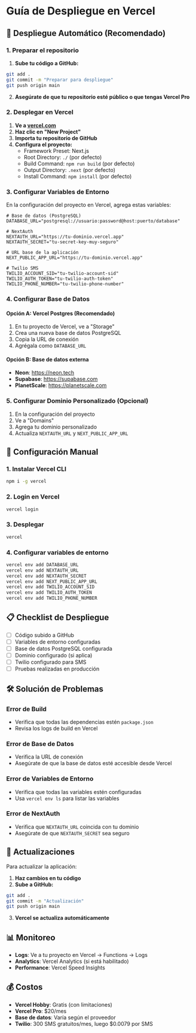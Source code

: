 # Guía de Despliegue en Vercel

## 🚀 Despliegue Automático (Recomendado)

### 1. Preparar el repositorio

1. **Sube tu código a GitHub:**
```bash
git add .
git commit -m "Preparar para despliegue"
git push origin main
```

2. **Asegúrate de que tu repositorio esté público o que tengas Vercel Pro**

### 2. Desplegar en Vercel

1. **Ve a [vercel.com](https://vercel.com)**
2. **Haz clic en "New Project"**
3. **Importa tu repositorio de GitHub**
4. **Configura el proyecto:**
   - Framework Preset: Next.js
   - Root Directory: `./` (por defecto)
   - Build Command: `npm run build` (por defecto)
   - Output Directory: `.next` (por defecto)
   - Install Command: `npm install` (por defecto)

### 3. Configurar Variables de Entorno

En la configuración del proyecto en Vercel, agrega estas variables:

```env
# Base de datos (PostgreSQL)
DATABASE_URL="postgresql://usuario:password@host:puerto/database"

# NextAuth
NEXTAUTH_URL="https://tu-dominio.vercel.app"
NEXTAUTH_SECRET="tu-secret-key-muy-seguro"

# URL base de la aplicación
NEXT_PUBLIC_APP_URL="https://tu-dominio.vercel.app"

# Twilio SMS
TWILIO_ACCOUNT_SID="tu-twilio-account-sid"
TWILIO_AUTH_TOKEN="tu-twilio-auth-token"
TWILIO_PHONE_NUMBER="tu-twilio-phone-number"
```

### 4. Configurar Base de Datos

#### Opción A: Vercel Postgres (Recomendado)
1. En tu proyecto de Vercel, ve a "Storage"
2. Crea una nueva base de datos PostgreSQL
3. Copia la URL de conexión
4. Agrégala como `DATABASE_URL`

#### Opción B: Base de datos externa
- **Neon**: https://neon.tech
- **Supabase**: https://supabase.com
- **PlanetScale**: https://planetscale.com

### 5. Configurar Dominio Personalizado (Opcional)

1. En la configuración del proyecto
2. Ve a "Domains"
3. Agrega tu dominio personalizado
4. Actualiza `NEXTAUTH_URL` y `NEXT_PUBLIC_APP_URL`

## 🔧 Configuración Manual

### 1. Instalar Vercel CLI

```bash
npm i -g vercel
```

### 2. Login en Vercel

```bash
vercel login
```

### 3. Desplegar

```bash
vercel
```

### 4. Configurar variables de entorno

```bash
vercel env add DATABASE_URL
vercel env add NEXTAUTH_URL
vercel env add NEXTAUTH_SECRET
vercel env add NEXT_PUBLIC_APP_URL
vercel env add TWILIO_ACCOUNT_SID
vercel env add TWILIO_AUTH_TOKEN
vercel env add TWILIO_PHONE_NUMBER
```

## 📋 Checklist de Despliegue

- [ ] Código subido a GitHub
- [ ] Variables de entorno configuradas
- [ ] Base de datos PostgreSQL configurada
- [ ] Dominio configurado (si aplica)
- [ ] Twilio configurado para SMS
- [ ] Pruebas realizadas en producción

## 🛠️ Solución de Problemas

### Error de Build
- Verifica que todas las dependencias estén `package.json`
- Revisa los logs de build en Vercel

### Error de Base de Datos
- Verifica la URL de conexión
- Asegúrate de que la base de datos esté accesible desde Vercel

### Error de Variables de Entorno
- Verifica que todas las variables estén configuradas
- Usa `vercel env ls` para listar las variables

### Error de NextAuth
- Verifica que `NEXTAUTH_URL` coincida con tu dominio
- Asegúrate de que `NEXTAUTH_SECRET` sea seguro

## 🔄 Actualizaciones

Para actualizar la aplicación:

1. **Haz cambios en tu código**
2. **Sube a GitHub:**
```bash
git add .
git commit -m "Actualización"
git push origin main
```
3. **Vercel se actualiza automáticamente**

## 📊 Monitoreo

- **Logs**: Ve a tu proyecto en Vercel → Functions → Logs
- **Analytics**: Vercel Analytics (si está habilitado)
- **Performance**: Vercel Speed Insights

## 💰 Costos

- **Vercel Hobby**: Gratis (con limitaciones)
- **Vercel Pro**: $20/mes
- **Base de datos**: Varía según el proveedor
- **Twilio**: 300 SMS gratuitos/mes, luego $0.0079 por SMS 